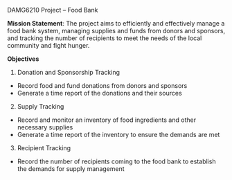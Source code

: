 DAMG6210 Project – Food Bank

**Mission Statement**:
The project aims to efficiently and effectively manage a food bank system, managing supplies and funds from donors and sponsors, and tracking the number of recipients to meet the needs of the local community and fight hunger.

**Objectives**
1.	Donation and Sponsorship Tracking
* Record food and fund donations from donors and sponsors
* Generate a time report of the donations and their sources
2.	Supply Tracking
* Record and monitor an inventory of food ingredients and other necessary supplies
* Generate a time report of the inventory to ensure the demands are met
3.	Recipient Tracking
* Record the number of recipients coming to the food bank to establish the demands for supply management

